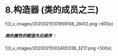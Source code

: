 # 8.构造器 (类的成员之三)

![](_v_images/20200215101959108_28412.png =600x)
##### 类的属性的赋值先后顺序：
![](_v_images/20200215103400338_3217.png =500x)